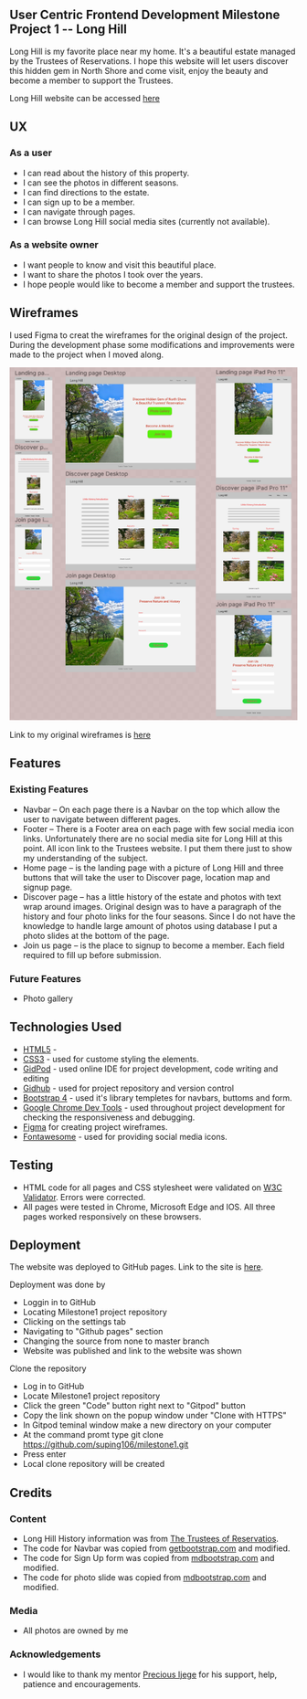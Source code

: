## User Centric Frontend Development Milestone Project 1 -- Long Hill

Long Hill is my favorite place near my home. It's a beautiful estate managed by the Trustees of Reservations. I hope this website will let users discover this hidden gem in North Shore and come visit, enjoy the beauty and become a member to support the Trustees.

Long Hill website can be accessed [here](https://github.com/suping106/milestone1)

## UX

### As a user

- I can read about the history of this property.
- I can see the photos in different seasons.
- I can find directions to the estate.
- I can sign up to be a member.
- I can navigate through pages.
- I can browse Long Hill social media sites (currently not available).

### As a website owner

- I want people to know and visit this beautiful place.
- I want to share the photos I took over the years.
- I hope people would like to become a member and support the trustees.

## Wireframes

I used Figma to creat the wireframes for the original design of the project. During the development phase some modifications and improvements were made to the project when I moved along. 

<img src="./assets/images/wireframeimg.png" alt="Wireframe"/>

Link to my original wireframes is [here](https://www.figma.com/file/2a5UR6GjIVR26Z2MoWQAEx/LongHill?node-id=0%3A1)

## Features

### Existing Features

- Navbar – On each page there is a Navbar on the top which allow the user to navigate between different pages.
- Footer – There is a Footer area on each page with few social media icon links. Unfortunately there are no social media site for Long Hill at this point. All icon link to the Trustees website. I put them there just to show my understanding of the subject.
- Home page – is the landing page with a picture of Long Hill and three buttons that will take the user to Discover page, location map and signup page.
- Discover page – has a little history of the estate and photos with text wrap around images. Original design was to have a paragraph of the history and four photo links for the four seasons. Since I do not have the knowledge to handle large amount of photos using database I put a photo slides at the bottom of the page.
- Join us page – is the place to signup to become a member. Each field required to fill up before submission.

### Future Features

- Photo gallery

## Technologies Used

- [HTML5](https://en.wikipedia.org/wiki/HTML5) -
- [CSS3](https://en.wikipedia.org/wiki/Cascading_Style_Sheets) - used for custome styling the elements.
- [GidPod](https://www.gitpod.io/) - used online IDE for project development, code writing and editing
- [Gidhub](https://github.com/) - used for project repository and version control
- [Bootstrap 4](<https://en.wikipedia.org/wiki/Bootstrap_(front-end_framework)>) - used it's library templetes for navbars, buttoms and form.
- [Google Chrome Dev Tools](https://developers.google.com/web/tools/chrome-devtools) - used throughout project development for checking the responsiveness and debugging.
- [Figma](https://www.figma.com/) for creating project wireframes.
- [Fontawesome](https://fontawesome.com/) - used for providing social media icons.

## Testing
* HTML code for all pages and CSS stylesheet were validated on [W3C Validator](https://validator.w3.org/nu/#textarea). Errors were corrected.
* All pages were tested in Chrome, Microsoft Edge and IOS. All three pages worked responsively on these browsers.

## Deployment
The website was deployed to GitHub pages. Link to the site is [here](https://github.com/suping106/milestone1).

Deployment was done by 
* Loggin in to GitHub
* Locating Milestone1 project repository
* Clicking on the settings tab 
* Navigating to "Github pages" section
* Changing the source from none to master branch
* Website was published and link to the website was shown

Clone the repository
* Log in to GitHub
* Locate Milestone1 project repository
* Click the green "Code" button right next to "Gitpod" button
* Copy the link shown on the popup window under "Clone with HTTPS" 
* In Gitpod teminal window make a new directory on your computer
* At the command promt type git clone https://github.com/suping106/milestone1.git
* Press enter
* Local clone repository will be created
 
## Credits

### Content

- Long Hill History information was from [The Trustees of Reservatios](http://www.thetrustees.org/).
- The code for Navbar was copied from [getbootstrap.com](https://getbootstrap.com/docs/4.0/components/navbar/) and modified.
- The code for Sign Up form was copied from [mdbootstrap.com](https://mdbootstrap.com/snippets/jquery/mdbootstrap/915587#html-tab-view) and modified.
- The code for photo slide was copied from [mdbootstrap.com](https://mdbootstrap.com/plugins/jquery/gallery/) and modified.

### Media

- All photos are owned by me

### Acknowledgements

- I would like to thank my mentor [Precious Ijege](https://www.linkedin.com/in/precious-ijege-908a00168/) for his support, help, patience and encouragements.
